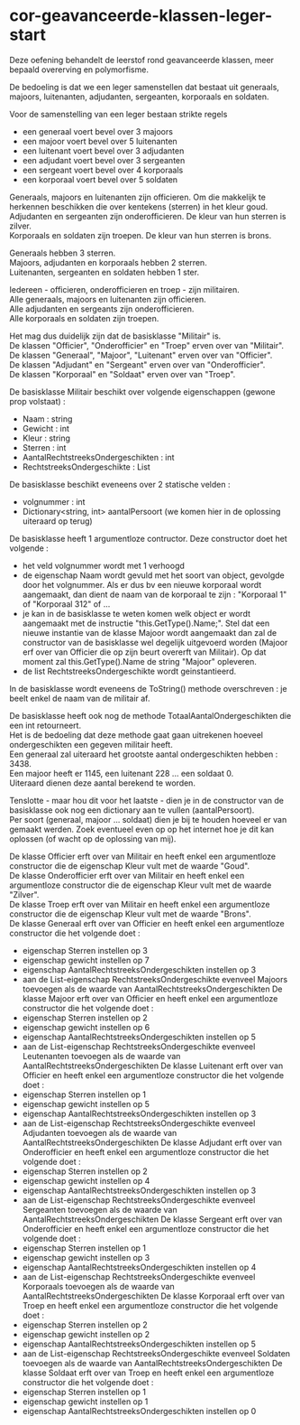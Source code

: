 # cor-geavanceerde-klassen-leger-start
Deze oefening behandelt de leerstof rond geavanceerde klassen, meer bepaald overerving en polymorfisme.

De bedoeling is dat we een leger samenstellen dat bestaat uit generaals, majoors, luitenanten, adjudanten, sergeanten, korporaals en soldaten.

Voor de samenstelling van een leger bestaan strikte regels
* een generaal voert bevel over 3 majoors
* een majoor voert bevel over 5 luitenanten
* een luitenant voert bevel over 3 adjudanten
* een adjudant voert bevel over 3 sergeanten
* een sergeant voert bevel over 4 korporaals
* een korporaal voert bevel over 5 soldaten

Generaals, majoors en luitenanten zijn officieren.  Om die makkelijk te herkennen beschikken die over kentekens (sterren) in het kleur goud.  
Adjudanten en sergeanten zijn onderofficieren.  De kleur van hun sterren is zilver.  
Korporaals en soldaten zijn troepen.  De kleur van hun sterren is brons.  

Generaals hebben 3 sterren.  
Majoors, adjudanten en korporaals hebben 2 sterren.  
Luitenanten, sergeanten en soldaten hebben 1 ster.  

Iedereen - officieren, onderofficieren en troep - zijn militairen.  
Alle generaals, majoors en luitenanten zijn officieren.  
Alle adjudanten en sergeants zijn onderofficieren.  
Alle korporaals en soldaten zijn troepen.  

Het mag dus duidelijk zijn dat de basisklasse "Militair" is.  
De klassen "Officier", "Onderofficier" en "Troep" erven over van "Militair".  
De klassen "Generaal", "Majoor", "Luitenant" erven over van "Officier".  
De klassen "Adjudant" en "Sergeant" erven over van "Onderofficier".  
De klassen "Korporaal" en "Soldaat" erven over van "Troep".  

De basisklasse Militair beschikt over volgende eigenschappen (gewone prop volstaat) : 
* Naam : string
* Gewicht : int
* Kleur : string
* Sterren : int
* AantalRechtstreeksOndergeschikten : int
* RechtstreeksOndergeschikte : List<Militair>

De basisklasse beschikt eveneens over 2 statische velden : 
* volgnummer : int
* Dictionary<string, int> aantalPersoort  (we komen hier in de oplossing uiteraard op terug)

De basisklasse heeft 1 argumentloze contructor.
Deze constructor doet het volgende : 
* het veld volgnummer wordt met 1 verhoogd
* de eigenschap Naam wordt gevuld met het soort van object, gevolgde door het volgnummer.  Als er dus bv een nieuwe korporaal wordt aangemaakt, dan dient de naam van de korporaal te zijn : "Korporaal 1" of "Korporaal 312" of ...
* je kan in de basisklasse te weten komen welk object er wordt aangemaakt met de instructie "this.GetType().Name;".  Stel dat een nieuwe instantie van de klasse Majoor wordt aangemaakt dan zal de constructor van de basisklasse wel degelijk uitgevoerd worden (Majoor erf over van Officier die op zijn beurt overerft van Militair).  Op dat moment zal this.GetType().Name de string "Majoor" opleveren.
* de list RechtstreeksOndergeschikte wordt geinstantieerd.

In de basisklasse wordt eveneens de ToString() methode overschreven : je beelt enkel de naam van de militair af.

De basisklasse heeft ook nog de methode TotaalAantalOndergeschikten die een int retourneert.  
Het is de bedoeling dat deze methode gaat gaan uitrekenen hoeveel ondergeschikten een gegeven militair heeft.    
Een generaal zal uiteraard het grootste aantal ondergeschikten hebben : 3438.  
Een majoor heeft er 1145, een luitenant 228 ... een soldaat 0.  
Uiteraard dienen deze aantal berekend te worden.

Tenslotte - maar hou dit voor het laatste - dien je in de constructor van de basisklasse ook nog een dictionary aan te vullen (aantalPersoort).  
Per soort (generaal, majoor ... soldaat) dien je bij te houden hoeveel er van gemaakt werden.  Zoek eventueel even op op het internet hoe je dit kan oplossen (of wacht op de oplossing van mij).

De klasse Officier erft over van Militair en heeft enkel een argumentloze constructor die de eigenschap Kleur vult met de waarde "Goud".  
De klasse Onderofficier erft over van Militair en heeft enkel een argumentloze constructor die de eigenschap Kleur vult met de waarde "Zilver".  
De klasse Troep erft over van Militair en heeft enkel een argumentloze constructor die de eigenschap Kleur vult met de waarde "Brons".  
De klasse Generaal erft over van Officier en heeft enkel een argumentloze constructor die het volgende doet : 
* eigenschap Sterren instellen op 3
* eigenschap gewicht instellen op 7
* eigenschap AantalRechtstreeksOndergeschikten instellen op 3
* aan de List-eigenschap RechtstreeksOndergeschikte evenveel Majoors toevoegen als de waarde van AantalRechtstreeksOndergeschikten
De klasse Majoor erft over van Officier en heeft enkel een argumentloze constructor die het volgende doet : 
* eigenschap Sterren instellen op 2
* eigenschap gewicht instellen op 6
* eigenschap AantalRechtstreeksOndergeschikten instellen op 5
* aan de List-eigenschap RechtstreeksOndergeschikte evenveel Leutenanten toevoegen als de waarde van AantalRechtstreeksOndergeschikten
De klasse Luitenant erft over van Officier en heeft enkel een argumentloze constructor die het volgende doet : 
* eigenschap Sterren instellen op 1
* eigenschap gewicht instellen op 5
* eigenschap AantalRechtstreeksOndergeschikten instellen op 3
* aan de List-eigenschap RechtstreeksOndergeschikte evenveel Adjudanten toevoegen als de waarde van AantalRechtstreeksOndergeschikten
De klasse Adjudant erft over van Onderofficier en heeft enkel een argumentloze constructor die het volgende doet : 
* eigenschap Sterren instellen op 2
* eigenschap gewicht instellen op 4
* eigenschap AantalRechtstreeksOndergeschikten instellen op 3
* aan de List-eigenschap RechtstreeksOndergeschikte evenveel Sergeanten toevoegen als de waarde van AantalRechtstreeksOndergeschikten
De klasse Sergeant erft over van Onderofficier en heeft enkel een argumentloze constructor die het volgende doet : 
* eigenschap Sterren instellen op 1
* eigenschap gewicht instellen op 3
* eigenschap AantalRechtstreeksOndergeschikten instellen op 4
* aan de List-eigenschap RechtstreeksOndergeschikte evenveel Korporaals toevoegen als de waarde van AantalRechtstreeksOndergeschikten
De klasse Korporaal erft over van Troep en heeft enkel een argumentloze constructor die het volgende doet : 
* eigenschap Sterren instellen op 2
* eigenschap gewicht instellen op 2
* eigenschap AantalRechtstreeksOndergeschikten instellen op 5
* aan de List-eigenschap RechtstreeksOndergeschikte evenveel Soldaten toevoegen als de waarde van AantalRechtstreeksOndergeschikten
De klasse Soldaat erft over van Troep en heeft enkel een argumentloze constructor die het volgende doet : 
* eigenschap Sterren instellen op 1
* eigenschap gewicht instellen op 1
* eigenschap AantalRechtstreeksOndergeschikten instellen op 0


